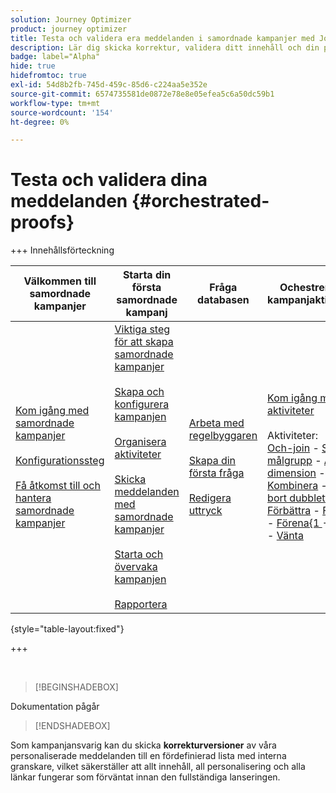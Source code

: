 ```yaml
---
solution: Journey Optimizer
product: journey optimizer
title: Testa och validera era meddelanden i samordnade kampanjer med Journey Optimizer
description: Lär dig skicka korrektur, validera ditt innehåll och din personalisering i en strukturerad kampanj med Adobe Journey Optimizer
badge: label="Alpha"
hide: true
hidefromtoc: true
exl-id: 54d8b2fb-745d-459c-85d6-c224aa5e352e
source-git-commit: 6574735581de0872e78e8e05efea5c6a50dc59b1
workflow-type: tm+mt
source-wordcount: '154'
ht-degree: 0%

---
```


# Testa och validera dina meddelanden {#orchestrated-proofs}

+++ Innehållsförteckning

| Välkommen till samordnade kampanjer | Starta din första samordnade kampanj | Fråga databasen | Ochestrerade kampanjaktiviteter |
|---|---|---|---|
| [Kom igång med samordnade kampanjer](gs-orchestrated-campaigns.md)<br/><br/>[Konfigurationssteg](configuration-steps.md)<br/><br/>[Få åtkomst till och hantera samordnade kampanjer](access-manage-orchestrated-campaigns.md) | [Viktiga steg för att skapa samordnade kampanjer](gs-campaign-creation.md)<br/><br/>[Skapa och konfigurera kampanjen](create-orchestrated-campaign.md)<br/><br/>[Organisera aktiviteter](orchestrate-activities.md)<br/><br/>[Skicka meddelanden med samordnade kampanjer](send-messages.md)<br/><br/>[Starta och övervaka kampanjen](start-monitor-campaigns.md)<br/><br/>[Rapportera](reporting-campaigns.md) | [Arbeta med regelbyggaren](orchestrated-rule-builder.md)<br/><br/>[Skapa din första fråga](build-query.md)<br/><br/>[Redigera uttryck](edit-expressions.md) | [Kom igång med aktiviteter](activities/about-activities.md)<br/><br/>Aktiviteter:<br/>[Och-join](activities/and-join.md) - [Skapa målgrupp](activities/build-audience.md) - [Ändra dimension](activities/change-dimension.md) - [Kombinera](activities/combine.md) - [Ta bort dubbletter](activities/deduplication.md) - [Förbättra](activities/enrichment.md) - [Förena](activities/fork.md) - [Förena{1 ](activities/reconciliation.md) - [Dela](activities/split.md) - [Vänta](activities/wait.md) |

{style="table-layout:fixed"}

+++

<br/>

>[!BEGINSHADEBOX]

Dokumentation pågår

>[!ENDSHADEBOX]

Som kampanjansvarig kan du skicka **korrekturversioner** av våra personaliserade meddelanden till en fördefinierad lista med interna granskare, vilket säkerställer att allt innehåll, all personalisering och alla länkar fungerar som förväntat innan den fullständiga lanseringen.

